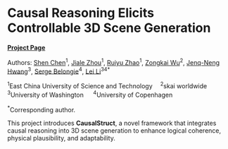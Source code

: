 # Causal Reasoning Elicits Controllable 3D Scene Generation

[**Project Page**](https://causalstruct.github.io/)

Authors: [Shen Chen](https://scholar.google.com/citations?user=IbztFUkAAAAJ&hl=zh-CN)<sup>1</sup>, [Jiale Zhou](https://scholar.google.com/citations?hl=zh-CN&view_op=list_works&gmla=AJsN-F5yGRJxWWcHNRcFDqNfhHQ3QOduf8VZZhrsHCD4jrqBtny5WX5iE2gOKA0CNuEKyxiSIXvI_r7BXW6CI7OXcy0KKNDHDkaOyYowEUuNJl9FvX9DcGQ&user=caYfi18AAAAJ)<sup>1</sup>, [Ruiyu Zhao](https://orcid.org/0000-0001-7209-8041)<sup>1</sup>, [Zongkai Wu](https://scholar.google.com/citations?user=xevH6nEAAAAJ&hl=zh-CN)<sup>2</sup>, [Jenq-Neng Hwang](https://scholar.google.com/citations?user=b365J6kAAAAJ&hl=en&oi=ao)<sup>3</sup>, [Serge Belongie](https://scholar.google.com/citations?user=chD5XxkAAAAJ&hl=en)<sup>4</sup>, [Lei Li](https://scholar.google.com/citations?user=DOyVxx0AAAAJ&)<sup>3</sup><sup>4</sup><sup>*</sup> 

<sup>1</sup>East China University of Science and Technology &emsp;<sup>2</sup>skai worldwide &emsp; <sup>3</sup>University of Washington &emsp; <sup>4</sup>University of Copenhagen 

[//]: # ()
<sup>*</sup>Corresponding author.



This project introduces **CausalStruct**, a novel framework that integrates causal reasoning into 3D scene generation to enhance logical coherence, physical plausibility, and adaptability.

